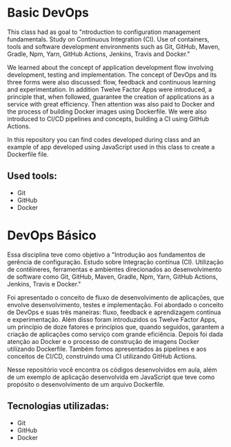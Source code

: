 # Basic DevOps

This class had as goal to "ntroduction to configuration management fundamentals. Study on Continuous Integration (CI). Use of containers, tools and software development environments such as Git, GitHub, Maven, Gradle, Npm, Yarn, GitHub Actions, Jenkins, Travis and Docker."


We learned about the concept of application development flow involving development, testing and implementation. The concept of DevOps and its three forms were also discussed: flow, feedback and continuous learning and experimentation. In addition Twelve Factor Apps were introduced, a principle that, when followed, guarantee the creation of applications as a service with great efficiency. Then attention was also paid to Docker and the process of building Docker images using Dockerfile. We were also introduced to CI/CD pipelines and concepts, building a CI using GitHub Actions.


In this repository you can find codes developed during class and an example of app developed using JavaScript used in this class to create a Dockerfile file.


## Used tools:

* Git
* GitHub
* Docker


#


# DevOps Básico

Essa disciplina teve como objetivo a "Introdução aos fundamentos de gerência de configuração. Estudo sobre Integração contínua (CI). Utilização de contêineres, ferramentas e ambientes direcionados ao desenvolvimento de software como Git, GitHub, Maven, Gradle, Npm, Yarn, GitHub Actions, Jenkins, Travis e Docker."


Foi apresentado o conceito de fluxo de desenvolvimento de aplicações, que envolve desenvolvimento, testes e implementação. Foi abordado o conceito de DevOps e suas três maneiras: fluxo, feedback e aprendizagem contínua e experimentação. Além disso foram introduzidos os Twelve Factor Apps, um princípio de doze fatores e princípios que, quando seguidos, garantem a criação de aplicações como serviço com grande eficiência. Depois foi dada atenção ao Docker e o processo de construção de imagens Docker utilizando Dockerfile. Também fomos apresentados às pipelines e aos conceitos de CI/CD, construindo uma CI utilizando GitHub Actions.


Nesse repositório você encontra os códigos desenvolvidos em aula, além de um exemplo de aplicação desenvolvida em JavaScript que teve como propósito o desenvolvimento de um arquivo Dockerfile.


## Tecnologias utilizadas:

* Git
* GitHub
* Docker
